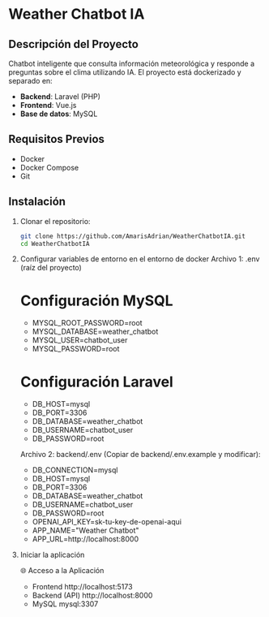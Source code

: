 # Weather Chatbot IA

## Descripción del Proyecto

Chatbot inteligente que consulta información meteorológica y responde a preguntas sobre el clima utilizando IA. El proyecto está dockerizado y separado en:

- **Backend**: Laravel (PHP)
- **Frontend**: Vue.js
- **Base de datos**: MySQL

## Requisitos Previos

- Docker
- Docker Compose
- Git

## Instalación

1. Clonar el repositorio:
   ```bash
   git clone https://github.com/AmarisAdrian/WeatherChatbotIA.git
   cd WeatherChatbotIA
2. Configurar variables de entorno en el entorno de docker 
  Archivo 1: .env (raíz del proyecto)
    # Configuración MySQL
    - MYSQL_ROOT_PASSWORD=root
    - MYSQL_DATABASE=weather_chatbot
    - MYSQL_USER=chatbot_user
    - MYSQL_PASSWORD=root
    
    # Configuración Laravel
    - DB_HOST=mysql
    - DB_PORT=3306
    - DB_DATABASE=weather_chatbot
    - DB_USERNAME=chatbot_user
    - DB_PASSWORD=root
   
    Archivo 2: backend/.env (Copiar de backend/.env.example y modificar):
      - DB_CONNECTION=mysql
      - DB_HOST=mysql
      - DB_PORT=3306
      - DB_DATABASE=weather_chatbot
      - DB_USERNAME=chatbot_user
      - DB_PASSWORD=root
      - OPENAI_API_KEY=sk-tu-key-de-openai-aqui
      - APP_NAME="Weather Chatbot"
      - APP_URL=http://localhost:8000
4. Iniciar la aplicación
   
   🌐 Acceso a la Aplicación
      - Frontend	http://localhost:5173
      - Backend (API)	http://localhost:8000
      - MySQL	mysql:3307	

